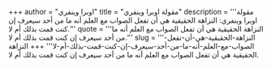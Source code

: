 +++
author = "اوبرا وينفري"
title = "مقولة اوبرا وينفري"
description = '''مقولة اوبرا وينفري: النزاهة الحقيقية هي أن تفعل الصواب مع العلم أنه ما من أحد سيعرف إن كنت قمت بذلك أم لا.'''
quote = '''النزاهة الحقيقية هي أن تفعل الصواب مع العلم أنه ما من أحد سيعرف إن كنت قمت بذلك أم لا.'''
slug = '''النزاهة-الحقيقية-هي-أن-تفعل-الصواب-مع-العلم-أنه-ما-من-أحد-سيعرف-إن-كنت-قمت-بذلك-أم-لا'''
+++
النزاهة الحقيقية هي أن تفعل الصواب مع العلم أنه ما من أحد سيعرف إن كنت قمت بذلك أم لا.
